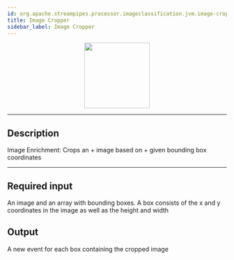 ```yaml
---
id: org.apache.streampipes.processor.imageclassification.jvm.image-cropper
title: Image Cropper
sidebar_label: Image Cropper
---
```


<!--
  ~ Licensed to the Apache Software Foundation (ASF) under one or more
  ~ contributor license agreements.  See the NOTICE file distributed with
  ~ this work for additional information regarding copyright ownership.
  ~ The ASF licenses this file to You under the Apache License, Version 2.0
  ~ (the "License"); you may not use this file except in compliance with
  ~ the License.  You may obtain a copy of the License at
  ~
  ~    http://www.apache.org/licenses/LICENSE-2.0
  ~
  ~ Unless required by applicable law or agreed to in writing, software
  ~ distributed under the License is distributed on an "AS IS" BASIS,
  ~ WITHOUT WARRANTIES OR CONDITIONS OF ANY KIND, either express or implied.
  ~ See the License for the specific language governing permissions and
  ~ limitations under the License.
  ~
  -->


<p align="center"> 
    <img src="/docs/img/pipeline-elements/org.apache.streampipes.processor.imageclassification.jvm.image-cropper/icon.png" width="150px;" class="pe-image-documentation"/>
</p>

***

## Description

Image Enrichment: Crops an  + image based on  + given bounding box coordinates

***

## Required input
An image and an array with bounding boxes.
A box consists of the x and y coordinates in the image as well as the height and width 

## Output
A new event for each box containing the cropped image